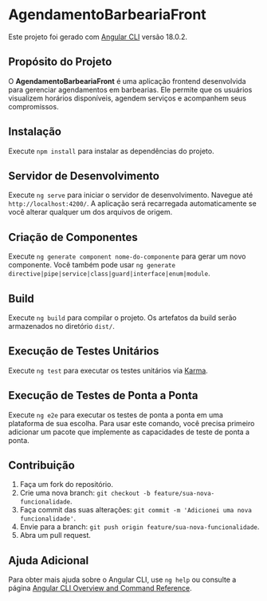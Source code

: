 # AgendamentoBarbeariaFront

Este projeto foi gerado com [Angular CLI](https://github.com/angular/angular-cli) versão 18.0.2.

## Propósito do Projeto

O **AgendamentoBarbeariaFront** é uma aplicação frontend desenvolvida para gerenciar agendamentos em barbearias. Ele permite que os usuários visualizem horários disponíveis, agendem serviços e acompanhem seus compromissos.

## Instalação

Execute `npm install` para instalar as dependências do projeto.

## Servidor de Desenvolvimento

Execute `ng serve` para iniciar o servidor de desenvolvimento. Navegue até `http://localhost:4200/`. A aplicação será recarregada automaticamente se você alterar qualquer um dos arquivos de origem.

## Criação de Componentes

Execute `ng generate component nome-do-componente` para gerar um novo componente. Você também pode usar `ng generate directive|pipe|service|class|guard|interface|enum|module`.

## Build

Execute `ng build` para compilar o projeto. Os artefatos da build serão armazenados no diretório `dist/`.

## Execução de Testes Unitários

Execute `ng test` para executar os testes unitários via [Karma](https://karma-runner.github.io).

## Execução de Testes de Ponta a Ponta

Execute `ng e2e` para executar os testes de ponta a ponta em uma plataforma de sua escolha. Para usar este comando, você precisa primeiro adicionar um pacote que implemente as capacidades de teste de ponta a ponta.

## Contribuição

1. Faça um fork do repositório.
2. Crie uma nova branch: `git checkout -b feature/sua-nova-funcionalidade`.
3. Faça commit das suas alterações: `git commit -m 'Adicionei uma nova funcionalidade'`.
4. Envie para a branch: `git push origin feature/sua-nova-funcionalidade`.
5. Abra um pull request.

## Ajuda Adicional

Para obter mais ajuda sobre o Angular CLI, use `ng help` ou consulte a página [Angular CLI Overview and Command Reference](https://angular.dev/tools/cli).